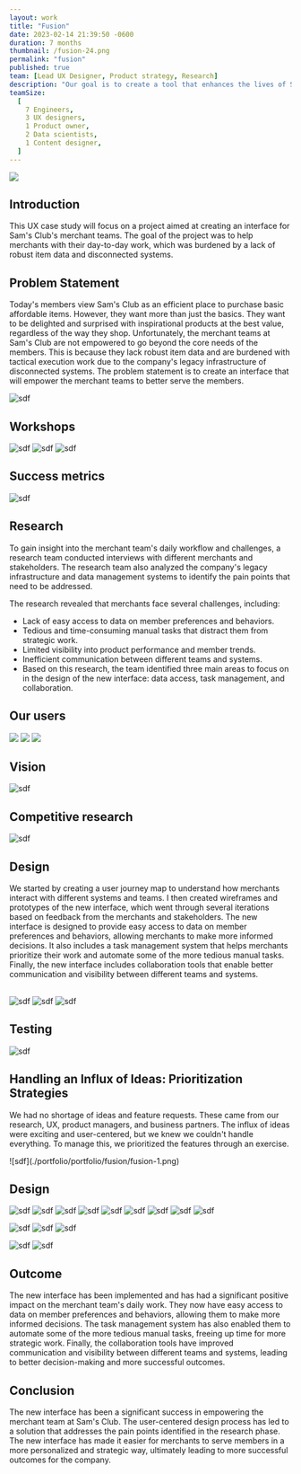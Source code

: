 ```yaml
---
layout: work
title: "Fusion"
date: 2023-02-14 21:39:50 -0600
duration: 7 months
thumbnail: /fusion-24.png
permalink: "fusion"
published: true
team: [Lead UX Designer, Product strategy, Research]
description: "Our goal is to create a tool that enhances the lives of Sam's Club's merchant teams. By automating tedious and repetitive tasks, the tool frees up their time to focus on creating more delightful experiences for customers. With this tool, we hope to improve the productivity and job satisfaction of the merchant teams, ultimately leading to better outcomes for both the teams and the customers they serve."
teamSize:
  [
    7 Engineers,
    3 UX designers,
    1 Product owner,
    2 Data scientists,
    1 Content designer,
  ]
---
```


![](./portfolio/portfolio/fusion/fusion-24.png)

<div class="grid-6 grid-1-mobile">
  <div>
    <h2>Introduction</h2>
    <p>This UX case study will focus on a project aimed at creating an interface for Sam's Club's merchant teams. The goal of the project was to help merchants with their day-to-day work, which was burdened by a lack of robust item data and disconnected systems.</p>
  </div>
  <div>
    <h2>Problem Statement</h2>
    <p>Today's members view Sam's Club as an efficient place to purchase basic affordable items. However, they want more than just the basics. They want to be delighted and surprised with inspirational products at the best value, regardless of the way they shop. Unfortunately, the merchant teams at Sam's Club are not empowered to go beyond the core needs of the members. This is because they lack robust item data and are burdened with tactical execution work due to the company's legacy infrastructure of disconnected systems. The problem statement is to create an interface that will empower the merchant teams to better serve the members.</p>
  </div>
</div>

![sdf](./portfolio/portfolio/fusion/fusion-9.png)

## Workshops

![sdf](./portfolio/portfolio/fusion/fusion-11.png)
![sdf](./portfolio/portfolio/fusion/fusion-33.png)
![sdf](./portfolio/portfolio/fusion/fusion-12.png)

## Success metrics

![sdf](./portfolio/portfolio/fusion/fusion-26.png)

## Research

<div class="grid-6 grid-1-mobile">
  <div>
    <p>To gain insight into the merchant team's daily workflow and challenges, a research team conducted interviews with different merchants and stakeholders. The research team also analyzed the company's legacy infrastructure and data management systems to identify the pain points that need to be addressed.</p>
  </div>
  <div>
    <p>The research revealed that merchants face several challenges, including:</p>
    <ul>
      <li>Lack of easy access to data on member preferences and behaviors.</li>
      <li>Tedious and time-consuming manual tasks that distract them from strategic work.</li>
      <li>Limited visibility into product performance and member trends.</li>
      <li>Inefficient communication between different teams and systems.</li>
      <li>Based on this research, the team identified three main areas to focus on in the design of the new interface: data access, task management, and collaboration.</li>
    </ul>
  </div>
</div>

## Our users

![](./portfolio/portfolio/fusion/fusion-5.png)
![](./portfolio/portfolio/fusion/fusion-21.png)
![](./portfolio/portfolio/fusion/fusion-28.png)

## Vision

![sdf](./portfolio/portfolio/fusion/fusion-25.png)

## Competitive research

![sdf](./portfolio/portfolio/fusion/fusion-19.png)

<div>
  <h2>Design</h2>
  <div class="columns-2">
    We started by creating a user journey map to understand how merchants interact with different systems and teams. I then created wireframes and prototypes of the new interface, which went through several iterations based on feedback from the merchants and stakeholders. The new interface is designed to provide easy access to data on member preferences and behaviors, allowing merchants to make more informed decisions. It also includes a task management system that helps merchants prioritize their work and automate some of the more tedious manual tasks. Finally, the new interface includes collaboration tools that enable better communication and visibility between different teams and systems.
  </div>
</div>

<br>

![sdf](./portfolio/portfolio/fusion/fusion-10.png)
![sdf](./portfolio/portfolio/fusion/fusion-4.png)
![sdf](./portfolio/portfolio/fusion/fusion-8.png)

## Testing

![sdf](./portfolio/portfolio/fusion/fusion-15.png)

<div class="grid-6 grid-1-mobile">
  <h2>Handling an Influx of Ideas: Prioritization Strategies</h2>
  <p>We had no shortage of ideas and feature requests. These came from our research, UX, product managers, and business partners. The influx of ideas were exciting and user-centered, but we knew we couldn't handle everything. To manage this, we prioritized the features through an exercise.</p>
</div>
![sdf](./portfolio/portfolio/fusion/fusion-1.png)

## Design

![sdf](./portfolio/portfolio/fusion/fusion-2.png)
![sdf](./portfolio/portfolio/fusion/fusion-16.png)
![sdf](./portfolio/portfolio/fusion/fusion-3.png)
![sdf](./portfolio/portfolio/fusion/fusion-6.png)
![sdf](./portfolio/portfolio/fusion/fusion-7.png)
![sdf](./portfolio/portfolio/fusion/fusion-14.png)
![sdf](./portfolio/portfolio/fusion/fusion-17.png)
![sdf](./portfolio/portfolio/fusion/fusion-18.png)
![sdf](./portfolio/portfolio/fusion/fusion-20.png)

![sdf](./portfolio/portfolio/fusion/fusion-30.png)
![sdf](./portfolio/portfolio/fusion/fusion-31.png)
![sdf](./portfolio/portfolio/fusion/fusion-32.png)

![sdf](./portfolio/portfolio/fusion/fusion-29.png)
![sdf](./portfolio/portfolio/fusion/fusion-27.png)

<!-- ![sdf](./portfolio/portfolio/fusion/fusion-22.png) -->

  <div class="grid-6 grid-1-mobile">
    <h2>Outcome</h2>
    <p>The new interface has been implemented and has had a significant positive impact on the merchant team's daily work. They now have easy access to data on member preferences and behaviors, allowing them to make more informed decisions. The task management system has also enabled them to automate some of the more tedious manual tasks, freeing up time for more strategic work. Finally, the collaboration tools have improved communication and visibility between different teams and systems, leading to better decision-making and more successful outcomes.</p>
  </div>
  <div class="grid-6 grid-1-mobile">
    <h2>Conclusion</h2>
    <p>The new interface has been a significant success in empowering the merchant team at Sam's Club. The user-centered design process has led to a solution that addresses the pain points identified in the research phase. The new interface has made it easier for merchants to serve members in a more personalized and strategic way, ultimately leading to more successful outcomes for the company.</p>
  </div>

